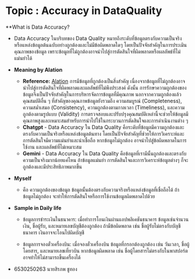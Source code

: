 # Topic : Accuracy in DataQuality

**What is Data Accuracy?
- Data Accuracy ในบริบทของ Data Quality หมายถึงระดับที่ข้อมูลตรงกับความเป็นจริงหรือแหล่งข้อมูลต้นฉบับอย่างถูกต้องและไม่มีข้อผิดพลาดใดๆ โดยเป็นปัจจัยสำคัญในการประเมินคุณภาพของข้อมูล เพราะข้อมูลที่ไม่ถูกต้องอาจนำไปสู่การตัดสินใจที่ผิดพลาดหรือผลลัพธ์ที่ไม่แม่นยำได้
- **Meaning by Alation**
  - **Reference:** [Alation](https://www.secureideas.com/blog/2020/08/encoding-cissp-domain-3.html](https://www.alation.com/blog/what-is-data-quality-why-is-it-important/?utm_source=chatgpt.com))
    การมีข้อมูลที่ถูกต้องเป็นสิ่งสำคัญ เนื่องจากข้อมูลที่ไม่ถูกต้องอาจนำไปสู่การตัดสินใจที่ผิดพลาดและผลลัพธ์ที่ไม่พึงประสงค์
    ดังนั้น การรักษาความถูกต้องของข้อมูลจึงเป็นปัจจัยสำคัญในการบริหารจัดการข้อมูลที่มีคุณภาพ
    นอกจากความถูกต้องแล้ว คุณสมบัติอื่น ๆ ที่สำคัญของคุณภาพข้อมูลยังรวมถึง ความสมบูรณ์ (Completeness), ความสม่ำเสมอ (Consistency), ความถูกต้องตามกาลเวลา (Timeliness), และความถูกต้องตามรูปแบบ (Validity) 
    การตรวจสอบและปรับปรุงคุณสมบัติเหล่านี้จะช่วยให้ข้อมูลมีคุณภาพสูงและเหมาะสมสำหรับการนำไปใช้ในกระบวนการตัดสินใจและการดำเนินงานต่าง ๆ
  - **Chatgpt** - Data Accuracy ใน Data Quality คือระดับที่ข้อมูลมีความถูกต้องและตรงกับความเป็นจริงหรือแหล่งข้อมูลต้นทาง โดยเป็นปัจจัยสำคัญที่ช่วยให้การวิเคราะห์และการตัดสินใจมีความแม่นยำและน่าเชื่อถือ หากข้อมูลไม่ถูกต้อง อาจนำไปสู่ข้อผิดพลาดในการใช้งาน     และผลลัพธ์ที่ไม่เหมาะสม
  - **Gemini** - Data Accuracy ใน Data Quality คือข้อมูลที่เรามีนั้นถูกต้องและตรงกับความเป็นจริงมากน้อยแค่ไหน ถ้าข้อมูลแม่นยำ การตัดสินใจและการวิเคราะห์ข้อมูลต่างๆ ก็จะถูกต้องและมีประสิทธิภาพมากขึ้น

- **Myself**
  -  คือ ความถูกต้องของข้อมูล ข้อมูลนั้นต้องตรงกับความจริงหรือแหล่งข้อมูลที่เชื่อถือได้ ถ้าข้อมูลไม่ถูกต้อง จะทำให้การตัดสินใจหรือการใช้งานข้อมูลผิดพลาดไปด้วย
- **Sample in Daily life**
  - ข้อมูลการชำระเงินในธนาคาร:
    เมื่อทำการโอนเงินผ่านแอปพลิเคชันธนาคาร ข้อมูลเช่นจำนวนเงิน, ชื่อผู้รับ, และหมายเลขบัญชีต้องถูกต้อง ถ้ามีข้อผิดพลาด เช่น ชื่อผู้รับไม่ตรงกับบัญชีธนาคาร เงินอาจจะโอนไปผิดบัญชี

  - ข้อมูลการจองตั๋วเครื่องบิน:
    เมื่อจองตั๋วเครื่องบิน ข้อมูลที่กรอกต้องถูกต้อง เช่น วันเวลา, ชื่อผู้โดยสาร, และหมายเลขเที่ยวบิน หากข้อมูลผิดพลาด เช่น ชื่อผู้โดยสารไม่ตรงกับในพาสปอร์ต อาจทำให้ไม่สามารถขึ้นเครื่องได้

- 6530250263 นายสิรภพ ชูทอง


 

